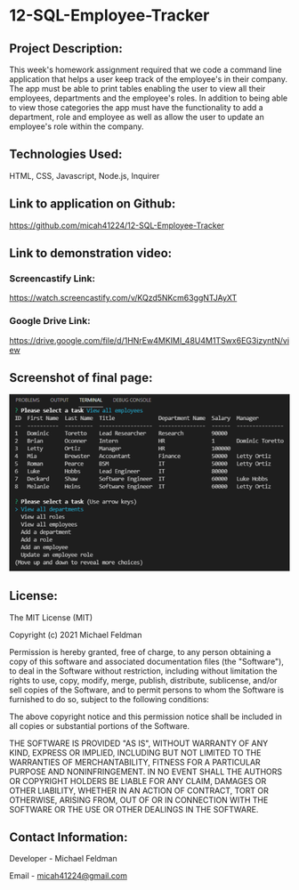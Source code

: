 # 12-SQL-Employee-Tracker

## Project Description:

This week's homework assignment required that we code a command line application that helps a user keep track of the employee's in their company. The app must be able to print tables enabling the user to view all their employees, departments and the employee's roles. In addition to being able to view those categories the app must have the functionality to add a department, role and employee as well as allow the user to update an employee's role within the company.

## Technologies Used:

HTML, CSS, Javascript, Node.js, Inquirer

## Link to application on Github:

https://github.com/micah41224/12-SQL-Employee-Tracker

## Link to demonstration video:

### Screencastify Link:

https://watch.screencastify.com/v/KQzd5NKcm63ggNTJAyXT

### Google Drive Link:

https://drive.google.com/file/d/1HNrEw4MKIMI_48U4M1TSwx6EG3izyntN/view

## Screenshot of final page:

![Completed Application Page](/assets/images/12-Employee-Tracker-Final-SS.png)

## License:

The MIT License (MIT)

Copyright (c) 2021 Michael Feldman

Permission is hereby granted, free of charge, to any person obtaining a copy of this software and associated documentation files (the "Software"), to deal in the Software without restriction, including without limitation the rights to use, copy, modify, merge, publish, distribute, sublicense, and/or sell copies of the Software, and to permit persons to whom the Software is furnished to do so, subject to the following conditions:

The above copyright notice and this permission notice shall be included in all copies or substantial portions of the Software.

THE SOFTWARE IS PROVIDED "AS IS", WITHOUT WARRANTY OF ANY KIND, EXPRESS OR IMPLIED, INCLUDING BUT NOT LIMITED TO THE WARRANTIES OF MERCHANTABILITY, FITNESS FOR A PARTICULAR PURPOSE AND NONINFRINGEMENT. IN NO EVENT SHALL THE AUTHORS OR COPYRIGHT HOLDERS BE LIABLE FOR ANY CLAIM, DAMAGES OR OTHER LIABILITY, WHETHER IN AN ACTION OF CONTRACT, TORT OR OTHERWISE, ARISING FROM, OUT OF OR IN CONNECTION WITH THE SOFTWARE OR THE USE OR OTHER DEALINGS IN THE SOFTWARE.

## Contact Information:

Developer - Michael Feldman

Email - micah41224@gmail.com
